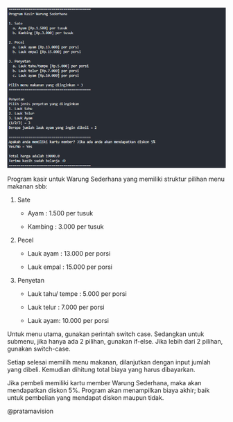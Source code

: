 ![alt text](https://github.com/pramudyapratama203/ProgramKasirSederhana/blob/main/Tampilan%20output%20program%20kasir%20warung%20sederhana.png)

Program kasir untuk Warung Sederhana yang memiliki struktur pilihan menu makanan sbb:

1. Sate

     - Ayam : 1.500 per tusuk

     - Kambing : 3.000 per tusuk

2. Pecel

     - Lauk ayam : 13.000 per porsi

     - Lauk empal : 15.000 per porsi

3. Penyetan

     - Lauk tahu/ tempe : 5.000 per porsi

     - Lauk telur : 7.000 per porsi

     - Lauk ayam: 10.000 per porsi



Untuk menu utama, gunakan perintah switch case. Sedangkan untuk submenu, jika hanya ada 2 pilihan, gunakan if-else. Jika lebih dari 2 pilihan, gunakan switch-case.

Setiap selesai memilih menu makanan, dilanjutkan dengan input jumlah yang dibeli. Kemudian dihitung total biaya yang harus dibayarkan.

Jika pembeli memiliki kartu member Warung Sederhana, maka akan mendapatkan diskon 5%. Program akan menampilkan biaya akhir; baik untuk pembelian yang mendapat diskon maupun tidak.

@pratamavision

